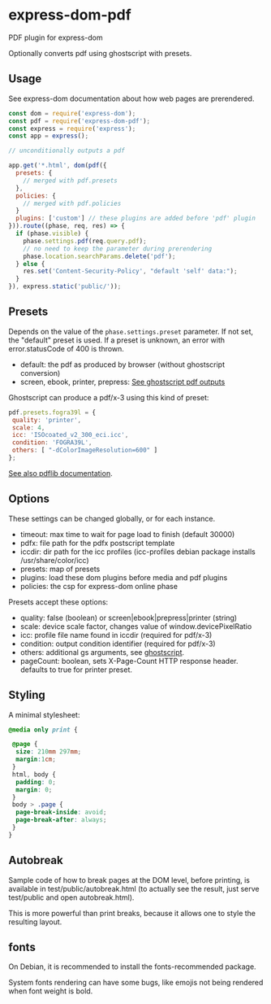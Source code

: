 # express-dom-pdf

PDF plugin for express-dom

Optionally converts pdf using ghostscript with presets.

## Usage

See express-dom documentation about how web pages are prerendered.

```js
const dom = require('express-dom');
const pdf = require('express-dom-pdf');
const express = require('express');
const app = express();

// unconditionally outputs a pdf

app.get('*.html', dom(pdf({
  presets: {
    // merged with pdf.presets
  },
  policies: {
    // merged with pdf.policies
  }
  plugins: ['custom'] // these plugins are added before 'pdf' plugin
})).route((phase, req, res) => {
  if (phase.visible) {
    phase.settings.pdf(req.query.pdf);
    // no need to keep the parameter during prerendering
    phase.location.searchParams.delete('pdf');
  } else {
    res.set('Content-Security-Policy', "default 'self' data:");
  }
}), express.static('public/'));
```

## Presets

Depends on the value of the `phase.settings.preset` parameter.
If not set, the "default" preset is used.
If a preset is unknown, an error with error.statusCode of 400 is thrown.

- default: the pdf as produced by browser (without ghostscript conversion)
- screen, ebook, printer, prepress:
  [See ghostscript pdf outputs](https://www.ghostscript.com/doc/current/VectorDevices.htm)

Ghostscript can produce a pdf/x-3 using this kind of preset:

```js
pdf.presets.fogra39l = {
 quality: 'printer',
 scale: 4,
 icc: 'ISOcoated_v2_300_eci.icc',
 condition: 'FOGRA39L',
 others: [ "-dColorImageResolution=600" ]
};
```

[See also pdflib documentation](https://www.pdflib.com/pdf-knowledge-base/pdfx-output-intents/).

## Options

These settings can be changed globally, or for each instance.

- timeout: max time to wait for page load to finish (default 30000)
- pdfx: file path for the pdfx postscript template
- iccdir: dir path for the icc profiles (icc-profiles debian package installs
  /usr/share/color/icc)
- presets: map of presets
- plugins: load these dom plugins before media and pdf plugins
- policies: the csp for express-dom online phase

Presets accept these options:

- quality: false (boolean) or screen|ebook|prepress|printer (string)
- scale: device scale factor, changes value of window.devicePixelRatio
- icc: profile file name found in iccdir (required for pdf/x-3)
- condition: output condition identifier (required for pdf/x-3)
- others: additional gs arguments, see [ghostscript](https://ghostscript.com/docs/9.54.0/VectorDevices.htm).
- pageCount: boolean, sets X-Page-Count HTTP response header.
  defaults to true for printer preset.

## Styling

A minimal stylesheet:

```css
@media only print {

 @page {
  size: 210mm 297mm;
  margin:1cm;
 }
 html, body {
  padding: 0;
  margin: 0;
 }
 body > .page {
  page-break-inside: avoid;
  page-break-after: always;
 }
}
```

## Autobreak

Sample code of how to break pages at the DOM level, before printing, is available in test/public/autobreak.html (to actually see the result, just serve test/public and open autobreak.html).

This is more powerful than print breaks, because it allows one to style the resulting layout.

## fonts

On Debian, it is recommended to install the fonts-recommended package.

System fonts rendering can have some bugs, like emojis not being rendered when font weight is bold.

